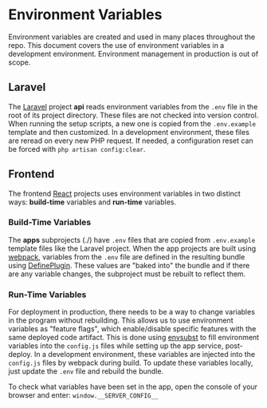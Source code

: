 # Environment Variables

Environment variables are created and used in many places throughout the repo. This document covers the use of environment variables in a development environment. Environment management in production is out of scope.

## Laravel

The [Laravel](https://laravel.com/) project **api** reads environment variables from the `.env` file in the root of its project directory. These files are not checked into version control. When running the setup scripts, a new one is copied from the `.env.example` template and then customized. In a development environment, these files are reread on every new PHP request. If needed, a configuration reset can be forced with `php artisan config:clear`.

## Frontend

The frontend [React](https://reactjs.org/) projects uses environment variables in two distinct ways: **build-time** variables and **run-time** variables.

### Build-Time Variables

The **apps** subprojects (./) have `.env` files that are copied from `.env.example` template files like the Laravel project. When the app projects are built using [webpack](https://webpack.js.org/), variables from the `.env` file are defined in the resulting bundle using [DefinePlugin](https://webpack.js.org/plugins/define-plugin/). These values are "baked into" the bundle and if there are any variable changes, the subproject must be rebuilt to reflect them.

### Run-Time Variables

For deployment in production, there needs to be a way to change variables in the program without rebuilding. This allows us to use environment variables as "feature flags", which enable/disable specific features with the same deployed code artifact. This is done using [envsubst](https://www.gnu.org/software/gettext/manual/html_node/envsubst-Invocation.html) to fill environment variables into the `config.js` files while setting up the app service, post-deploy. In a development environment, these variables are injected into the `config.js` files by webpack during build. To update these variables locally, just update the `.env` file and rebuild the bundle.

To check what variables have been set in the app, open the console of your browser and enter:
`window.__SERVER_CONFIG__`
